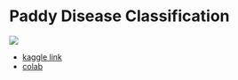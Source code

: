 # Paddy Disease Classification

![](https://i.imgur.com/Ara1dCX.png)

- [kaggle link](https://www.kaggle.com/competitions/paddy-disease-classification/overview)
- [colab](https://colab.research.google.com/drive/1XwI6k_o9DmuG0CmLlrNOcpWeHFSYn32I?usp=sharing)